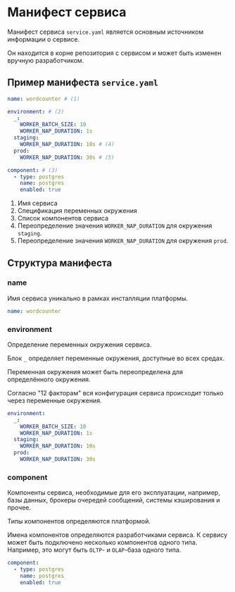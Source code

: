 # Манифест сервиса

Манифест сервиса `service.yaml` является основным источником информации о
сервисе.

Он находится в корне репозитория с сервисом
и может быть изменен вручную разработчиком.

## Пример манифеста `service.yaml`

```yaml
name: wordcounter # (1)

environment: # (2)
  _:
    WORKER_BATCH_SIZE: 10
    WORKER_NAP_DURATION: 1s
  staging:
    WORKER_NAP_DURATION: 10s # (4)
  prod:
    WORKER_NAP_DURATION: 30s # (5)

component: # (3)
  - type: postgres
    name: postgres
    enabled: true
```

1. Имя сервиса
2. Спецификация переменных окружения
3. Список компонентов сервиса
4. Переопределение значения `WORKER_NAP_DURATION` для окружения `staging`.
5. Переопределение значения `WORKER_NAP_DURATION` для окружения `prod`.

## Структура манифеста

### name

Имя сервиса уникально в рамках инсталляции платформы.

```yaml
name: wordcounter
```

### environment

Определение переменных окружения сервиса.

Блок `_` определяет переменные окружения, доступные во всех средах.

Переменная окружения может быть переопределена для определённого окружения.

Согласно "12 факторам" вся конфигурация сервиса
происходит только через переменные окружения.

```yaml
environment:
  _:
    WORKER_BATCH_SIZE: 10
    WORKER_NAP_DURATION: 1s
  staging:
    WORKER_NAP_DURATION: 10s
  prod:
    WORKER_NAP_DURATION: 30s
```

### component

Компоненты сервиса, необходимые для его эксплуатации, например,
базы данных, брокеры очередей сообщений, системы кэширования и прочее.

Типы компонентов определяются платформой.

Имена компонентов определяются разработчиками сервиса.
К сервису может быть подключено несколько компонентов одного типа.
Например, это могут быть `OLTP`- и `OLAP`-база одного типа.

```yaml
component:
  - type: postgres
    name: postgres
    enabled: true
```
